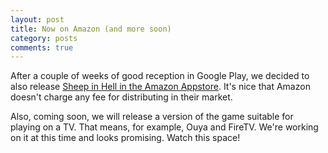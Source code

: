 ```yaml
---
layout: post
title: Now on Amazon (and more soon)
category: posts
comments: true
---
```


After a couple of weeks of good reception in Google Play, we decided to also release [Sheep in Hell in the Amazon Appstore](http://www.amazon.com/gp/product/B00JWUVKFI). It's nice that Amazon doesn't charge any fee for distributing in their market.

Also, coming soon, we will release a version of the game suitable for playing on a TV. That means, for example, Ouya and FireTV. We're working on it at this time and looks promising. Watch this space!
